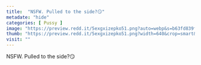 ```yaml
---
title:  "NSFW. Pulled to the side?😏"
metadate: "hide"
categories: [ Pussy ]
image: "https://preview.redd.it/5exgxizepko51.png?auto=webp&s=b63fd839f2d132f355839e8bfdcaf3d7ec7dfc10"
thumb: "https://preview.redd.it/5exgxizepko51.png?width=640&crop=smart&auto=webp&s=cb9fe6b0ddacadb59e9a11646930a5fafd5fd678"
visit: ""
---
```

NSFW. Pulled to the side?😏
